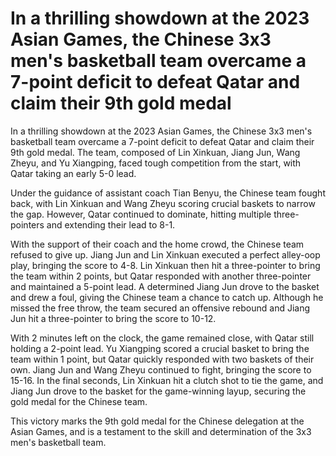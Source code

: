 # In a thrilling showdown at the 2023 Asian Games, the Chinese 3x3 men's basketball team overcame a 7-point deficit to defeat Qatar and claim their 9th gold medal 
 In a thrilling showdown at the 2023 Asian Games, the Chinese 3x3 men's basketball team overcame a 7-point deficit to defeat Qatar and claim their 9th gold medal. The team, composed of Lin Xinkuan, Jiang Jun, Wang Zheyu, and Yu Xiangping, faced tough competition from the start, with Qatar taking an early 5-0 lead.

Under the guidance of assistant coach Tian Benyu, the Chinese team fought back, with Lin Xinkuan and Wang Zheyu scoring crucial baskets to narrow the gap. However, Qatar continued to dominate, hitting multiple three-pointers and extending their lead to 8-1.

With the support of their coach and the home crowd, the Chinese team refused to give up. Jiang Jun and Lin Xinkuan executed a perfect alley-oop play, bringing the score to 4-8. Lin Xinkuan then hit a three-pointer to bring the team within 2 points, but Qatar responded with another three-pointer and maintained a 5-point lead. A determined Jiang Jun drove to the basket and drew a foul, giving the Chinese team a chance to catch up. Although he missed the free throw, the team secured an offensive rebound and Jiang Jun hit a three-pointer to bring the score to 10-12.

With 2 minutes left on the clock, the game remained close, with Qatar still holding a 2-point lead. Yu Xiangping scored a crucial basket to bring the team within 1 point, but Qatar quickly responded with two baskets of their own. Jiang Jun and Wang Zheyu continued to fight, bringing the score to 15-16. In the final seconds, Lin Xinkuan hit a clutch shot to tie the game, and Jiang Jun drove to the basket for the game-winning layup, securing the gold medal for the Chinese team.

This victory marks the 9th gold medal for the Chinese delegation at the Asian Games, and is a testament to the skill and determination of the 3x3 men's basketball team.